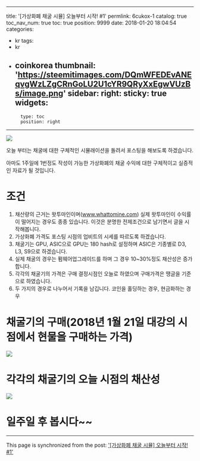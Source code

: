 
---
title: '[가상화폐 채굴 시뮬] 오늘부터 시작! #1'
permlink: 6cukox-1
catalog: true
toc_nav_num: true
toc: true
position: 9999
date: 2018-01-20 18:04:54
categories:
- kr
tags:
- kr
- coinkorea
thumbnail: 'https://steemitimages.com/DQmWFEDEvANEqvgWzLZgCRnGoLU2U1cYR9QRyXxEgwVUzBs/image.png'
sidebar:
    right:
        sticky: true
widgets:
    -
        type: toc
        position: right
---


![](https://steemitimages.com/DQmWFEDEvANEqvgWzLZgCRnGoLU2U1cYR9QRyXxEgwVUzBs/image.png)

오늘 부터는 채굴에 대한 구체적인 시뮬래이션을 돌려서 포스팅을 해보도록 하겠습니다.

아마도 1주일에 1번정도 작성이 가능한 가상화폐의 채굴 수익에 대한 구체적이고 실증적인 자료가 될 것입니다.

# 조건

1. 채산량의 근거는 왓투마인이며(www.whattomine.com) 실제 왓투마인이 수익률이 떨어지는 경우도 종종 있습니다. 이것은 분명한 전제조건으로 남기면서 글을 시작해봅니다.
2. 가상화폐 가격도 포스팅 시점의 업비트의 시세를 따르도록 하겠습니다.
3. 채굴기는 GPU, ASIC으로 GPU는 180 hash로 설정하며 ASIC은 기종별로 D3, L3, S9으로 하겠습니다.
4. 실제 채굴의 경우는 펌웨어업그레이드를 하며 그 경우 10~30%정도 채산성은 증가합니다.
5. 각각의 채굴기의 가격은 구매 결정시점인 오늘로 하였으며 구매가격은 땡글을 기준으로 하였습니다.
6. 두 가지의 경우로 나누어서 기록을 남깁니다. 코인을 홀딩하는 경우, 현금화하는 경우

# 채굴기의 구매(2018년 1월 21일 대강의 시점에서 현물을 구매하는 가격)

![](https://steemitimages.com/DQmbcYiHmwKTQqFxYv2APmChZYnX4wHNNviLC1EZy3KJsvg/image.png)

# 각각의 채굴기의 오늘 시점의 채산성

![](https://steemitimages.com/DQmcT6L532KnpyfMLJcsQDZhsoW4QxbEh9YED6Xv7YNfzHx/image.png)


# 일주일 후 봅시다~~

- - -

This page is synchronized from the post: ['[가상화폐 채굴 시뮬] 오늘부터 시작! #1'](https://steemit.com/@virus707/6cukox-1)
